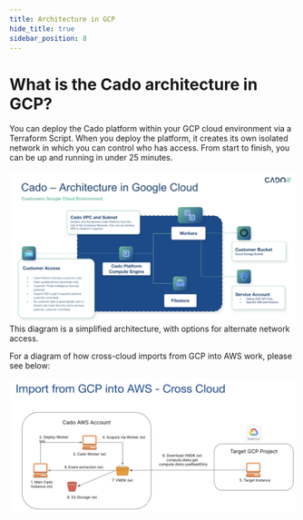 ```yaml
---
title: Architecture in GCP
hide_title: true
sidebar_position: 8
---
```


# What is the Cado architecture in GCP?
You can deploy the Cado platform within your GCP cloud environment via a Terraform Script. When you deploy the platform, it creates its own isolated network in which you can control who has access. From start to finish, you can be up and running in under 25 minutes.

![GCP Architecture](/img/gcp-architecture.png)
This diagram is a simplified architecture, with options for alternate network access.

For a diagram of how cross-cloud imports from GCP into AWS work, please see below:

![GCP Imports](/img/gcp-imports.png)

